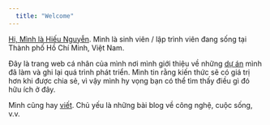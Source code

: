 ```yaml
---
  title: "Welcome"
---
```


[Hi, Mình là Hiếu Nguyễn](/vn/about). Mình là sinh viên / lập trình viên đang sống tại Thành phố Hồ Chí Minh, Việt Nam.

Đây là trang web cá nhân của mình nơi mình giới thiệu về những [dự án](/vn/projects) mình đã làm và ghi lại quá trình phát triển. Mình tin rằng kiến thức sẽ có giá trị hơn khi được chia sẻ, vì vậy mình hy vọng bạn có thể tìm thấy điều gì đó hữu ích ở đây.

Mình cũng hay [viết](/vn/blog). Chủ yếu là những bài blog về công nghệ, cuộc sống, v.v.
